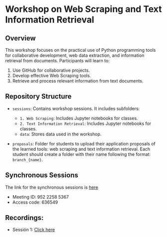 # Workshop on Web Scraping and Text Information Retrieval

## Overview
This workshop focuses on the practical use of Python programming tools for collaborative development, web data extraction, and information retrieval from documents. Participants will learn to:
1. Use GitHub for collaborative projects.
2. Develop effective Web Scraping tools.
3. Retrieve and process relevant information from text documents.

## Repository Structure

- `sessions`: Contains workshop sessions. It includes subfolders:
  - `1. Web Scraping`: Includes Jupyter notebooks for classes.
  - `2. Text Information Retrieval`: Includes Jupyter notebooks for classes.
  - `data`: Stores data used in the workshop.


- `proposals`: Folder for students to upload their application proposals of the learned tools: web scraping and text information retrieval. Each student should create a folder with their name following the format: `branch_{name}`.

## Synchronous Sessions
The link for the synchronous sessions is <a href="https://pucp.zoom.us/j/95222585367?pwd=ZHNjK2E4MTRnRW14OFNUK1dLUnFtQT09
" target="_blank"> here </a>

- Meeting ID: 952 2258 5367
- Access code: 636549

## Recordings:

- Sessión 1: <a href="https://pucp.zoom.us/rec/share/vOdVeDn_8mlcAr5y_6gxQ0EWMerCLGdYvXSTORQBF7vHrvgqHNpEax6yS73fXeKe.oo2uYFYbf7ocs57V?startTime=1702997843000" target="_blank"> Click here </a>





